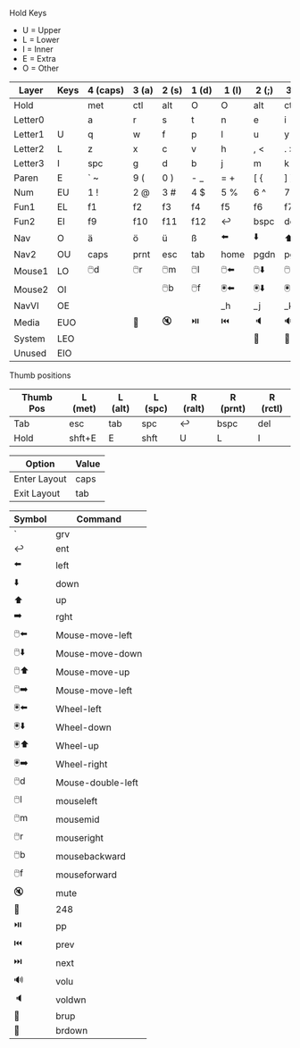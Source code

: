Hold Keys
- U = Upper
- L = Lower
- I = Inner
- E = Extra
- O = Other

| Layer   | Keys | 4&nbsp;(caps) | 3&nbsp;(a) | 2&nbsp;(s) | 1&nbsp;(d) | 1&nbsp;(l) | 2&nbsp;(;) | 3&nbsp;(') | 4&nbsp;(ent) |
|---------|------|---------------|------------|------------|------------|------------|------------|------------|--------------|
| Hold    |      | met           | ctl        | alt        | O          | O          | alt        | ctl        | met          |
| Letter0 |      | a             | r          | s          | t          | n          | e          | i          | o            |
| Letter1 | U    | q             | w          | f          | p          | l          | u          | y          | , "          |
| Letter2 | L    | z             | x          | c          | v          | h          | , <        | . >        | / ?          |
| Letter3 | I    | spc           | g          | d          | b          | j          | m          | k          | ; :          |
| Paren   | E    | ` ~           | 9 (        | 0 )        | - _        | = +        | [ {        | ] }        | \ &#124;     |
| Num     | EU   | 1 !           | 2 @        | 3 #        | 4 $        | 5 %        | 6 ^        | 7 &        | 8 *          |
| Fun1    | EL   | f1            | f2         | f3         | f4         | f5         | f6         | f7         | f8           |
| Fun2    | EI   | f9            | f10        | f11        | f12        | ↩️️        | bspc       | del        | ins          |
| Nav     | O    | ä             | ö          | ü          | ß          | ⬅️         | ⬇️         | ⬆️         | ➡️           |
| Nav2    | OU   | caps          | prnt       | esc        | tab        | home       | pgdn       | pgup       | end          |
| Mouse1  | LO   | 🖱️d          | 🖱️r       | 🖱️m       | 🖱️l       | 🖱️⬅️      | 🖱️⬇️      | 🖱️⬆️      | 🖱️➡️        |   
| Mouse2  | OI   |               |            | 🖱️b       | 🖱️f       | 🖲️️⬅️     | 🖲️️⬇️     | 🖲️️⬆️     | 🖲️️➡️       |
| NavVI   | OE   |               |            |            |            | _h         | _j         | _k         | _l           |
| Media   | EUO  |               | 🎤         | 🔇         | ⏯️         | ⏮️         | 🔈         | 🔊         | ⏭️           |
| System  | LEO  |               |            |            |            |            | 🔅         | 🔆         |              |
| Unused  | EIO  |               |            |            |            |            |            |            |              |
                                 
Thumb positions

| Thumb Pos | L (met) | L (alt) | L (spc) | R (ralt) | R (prnt) | R (rctl) |
|-----------|---------|---------|---------|----------|----------|----------|
| Tab       | esc     | tab     | spc     | ↩️️      | bspc     | del      |
| Hold      | shft+E  | E       | shft    | U        | L        | I        |
    
| Option       | Value |
|--------------|-------|
| Enter Layout | caps  |
| Exit Layout  | tab   |


| Symbol | Command           |
|--------|-------------------|
| `      | grv               |
| ↩️️    | ent               |
| ⬅️     | left              |
| ⬇️     | down              |
| ⬆️     | up                |
| ➡️     | rght              |
| 🖱️⬅️  | Mouse-move-left   |
| 🖱️⬇️  | Mouse-move-down   |
| 🖱️⬆️  | Mouse-move-up     |
| 🖱️➡️  | Mouse-move-left   |
| 🖲️️⬅️ | Wheel-left        |
| 🖲️️⬇️ | Wheel-down        |
| 🖲️️⬆️ | Wheel-up          |
| 🖲️️➡️ | Wheel-right       |
| 🖱️d   | Mouse-double-left |
| 🖱️l   | mouseleft         |
| 🖱️m   | mousemid          |
| 🖱️r   | mouseright        |
| 🖱️b   | mousebackward     |
| 🖱️f   | mouseforward      |
| 🔇     | mute              |
| 🎤     | 248               |
| ⏯️     | pp                |
| ⏮️     | prev              |
| ⏭️     | next              |
| 🔊     | volu              |
| 🔈     | voldwn            |
| 🔆     | brup              |
| 🔅     | brdown            |
